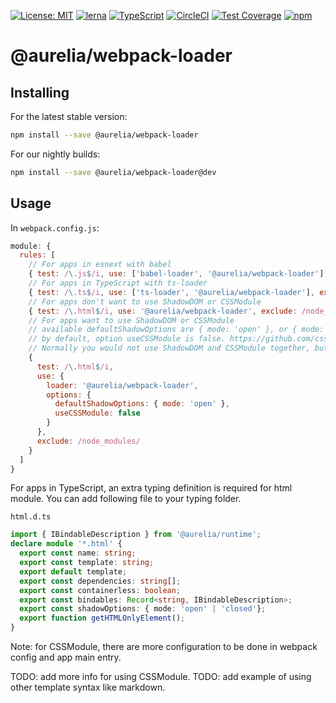 [![License: MIT](https://img.shields.io/badge/License-MIT-yellow.svg)](https://opensource.org/licenses/MIT)
[![lerna](https://img.shields.io/badge/maintained%20with-lerna-cc00ff.svg)](https://lernajs.io/)
[![TypeScript](https://img.shields.io/badge/%3C%2F%3E-TypeScript-%230074c1.svg)](http://www.typescriptlang.org/)
[![CircleCI](https://circleci.com/gh/aurelia/aurelia.svg?style=shield)](https://circleci.com/gh/aurelia/aurelia)
[![Test Coverage](https://api.codeclimate.com/v1/badges/5ac0e13689735698073a/test_coverage)](https://codeclimate.com/github/aurelia/aurelia/test_coverage)
[![npm](https://img.shields.io/npm/v/@aurelia/webpack-loader.svg?maxAge=3600)](https://www.npmjs.com/package/@aurelia/webpack-loader)
# @aurelia/webpack-loader

## Installing

For the latest stable version:

```bash
npm install --save @aurelia/webpack-loader
```

For our nightly builds:

```bash
npm install --save @aurelia/webpack-loader@dev
```

## Usage

In `webpack.config.js`:

```js
module: {
  rules: [
    // For apps in esnext with babel
    { test: /\.js$/i, use: ['babel-loader', '@aurelia/webpack-loader'], exclude: /node_modules/ },
    // For apps in TypeScript with ts-loader
    { test: /\.ts$/i, use: ['ts-loader', '@aurelia/webpack-loader'], exclude: /node_modules/ },
    // For apps don't want to use ShadowDOM or CSSModule
    { test: /\.html$/i, use: '@aurelia/webpack-loader', exclude: /node_modules/ }
    // For apps want to use ShadowDOM or CSSModule
    // available defaultShadowOptions are { mode: 'open' }, or { mode: 'closed' }, or null (default).
    // by default, option useCSSModule is false. https://github.com/css-modules/css-modules
    // Normally you would not use ShadowDOM and CSSModule together, but our tooling doesn't prevent you doing that.
    {
      test: /\.html$/i,
      use: {
        loader: '@aurelia/webpack-loader',
        options: {
          defaultShadowOptions: { mode: 'open' },
          useCSSModule: false
        }
      },
      exclude: /node_modules/
    }
  ]
}
```

For apps in TypeScript, an extra typing definition is required for html module. You can add following file to your typing folder.

`html.d.ts`
```ts
import { IBindableDescription } from '@aurelia/runtime';
declare module '*.html' {
  export const name: string;
  export const template: string;
  export default template;
  export const dependencies: string[];
  export const containerless: boolean;
  export const bindables: Record<string, IBindableDescription>;
  export const shadowOptions: { mode: 'open' | 'closed'};
  export function getHTMLOnlyElement();
}
```

Note: for CSSModule, there are more configuration to be done in webpack config and app main entry.

TODO: add more info for using CSSModule.
TODO: add example of using other template syntax like markdown.
